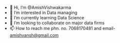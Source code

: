 - 👋 Hi, I’m @AmishVishwakarma
- 👀 I’m interested in Data managing
- 🌱 I’m currently learning Data Science
- 💞️ I’m looking to collaborate on major data firms
- 📫 How to reach me phn. no. 7068170481 and email- amishvansh@gmail.com


<!---
AmishVishwakarma/AmishVishwakarma is a ✨ special ✨ repository because its `README.md` (this file) appears on your GitHub profile.
You can click the Preview link to take a look at your changes.
--->
